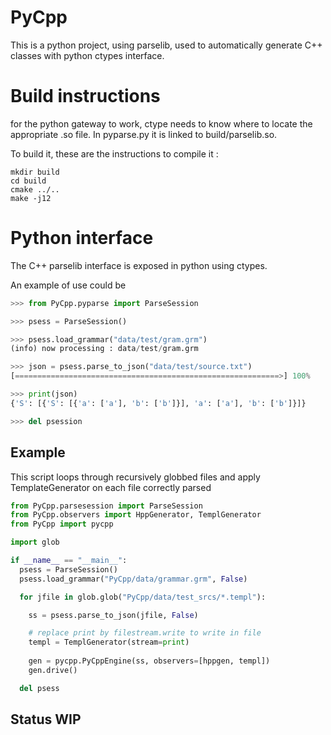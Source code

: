
# PyCpp

This is a python project, using parselib, used to automatically generate C++ classes with python ctypes interface.

# Build instructions

for the python gateway to work, ctype needs to know where to locate the appropriate .so file.
In pyparse.py it is linked to build/parselib.so.

To build it, these are the instructions to compile it :
```
mkdir build
cd build
cmake ../..
make -j12
```

# Python interface 

The C++ parselib interface is exposed in python using ctypes.

An example of use could be 
```python
>>> from PyCpp.pyparse import ParseSession

>>> psess = ParseSession()

>>> psess.load_grammar("data/test/gram.grm")
(info) now processing : data/test/gram.grm

>>> json = psess.parse_to_json("data/test/source.txt")
[===========================================================>] 100%    finished

>>> print(json)
{'S': [{'S': [{'a': ['a'], 'b': ['b']}], 'a': ['a'], 'b': ['b']}]}

>>> del psession
```

## Example

This script loops through recursively globbed files and apply TemplateGenerator on each file correctly parsed

```python
from PyCpp.parsesession import ParseSession
from PyCpp.observers import HppGenerator, TemplGenerator
from PyCpp import pycpp

import glob

if __name__ == "__main__":
  psess = ParseSession()
  psess.load_grammar("PyCpp/data/grammar.grm", False)

  for jfile in glob.glob("PyCpp/data/test_srcs/*.templ"):

    ss = psess.parse_to_json(jfile, False)

    # replace print by filestream.write to write in file
    templ = TemplGenerator(stream=print) 
    
    gen = pycpp.PyCppEngine(ss, observers=[hppgen, templ])
    gen.drive()

  del psess
```

## Status WIP
